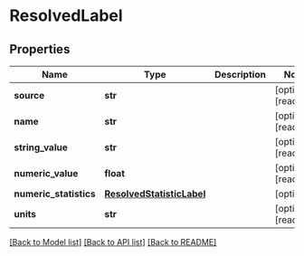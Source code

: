 # ResolvedLabel

## Properties
Name | Type | Description | Notes
------------ | ------------- | ------------- | -------------
**source** | **str** |  | [optional] [readonly] 
**name** | **str** |  | [optional] [readonly] 
**string_value** | **str** |  | [optional] [readonly] 
**numeric_value** | **float** |  | [optional] [readonly] 
**numeric_statistics** | [**ResolvedStatisticLabel**](ResolvedStatisticLabel.md) |  | [optional] 
**units** | **str** |  | [optional] [readonly] 

[[Back to Model list]](../README.md#documentation-for-models) [[Back to API list]](../README.md#documentation-for-api-endpoints) [[Back to README]](../README.md)


